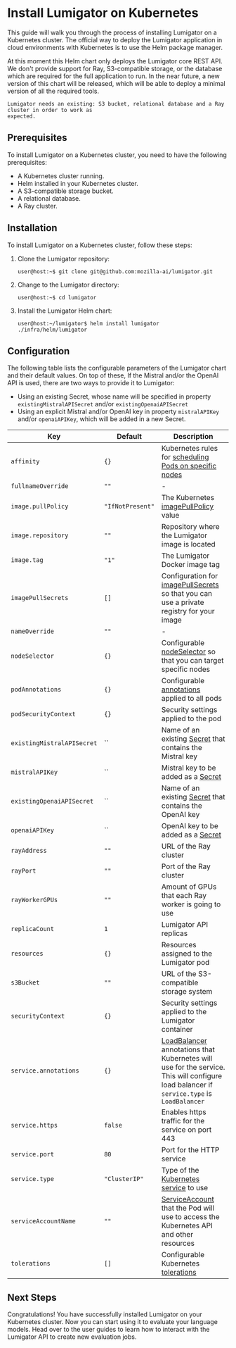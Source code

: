 # Install Lumigator on Kubernetes

This guide will walk you through the process of installing Lumigator on a Kubernetes cluster.
The official way to deploy the Lumigator application in cloud environments with Kubernetes is to use
the Helm package manager.

At this moment this Helm chart only deploys the Lumigator core REST API. We don't provide support
for Ray, S3-compatible storage, or the database which are required for the full application to run. In
the near future, a new version of this chart will be released, which will be able to deploy a
minimal version of all the required tools.

```{warning}
Lumigator needs an existing: S3 bucket, relational database and a Ray cluster in order to work as
expected.
```

## Prerequisites

To install Lumigator on a Kubernetes cluster, you need to have the following prerequisites:

- A Kubernetes cluster running.
- Helm installed in your Kubernetes cluster.
- A S3-compatible storage bucket.
- A relational database.
- A Ray cluster.

## Installation

To install Lumigator on a Kubernetes cluster, follow these steps:

1. Clone the Lumigator repository:

    ```console
    user@host:~$ git clone git@github.com:mozilla-ai/lumigator.git
    ```

1. Change to the Lumigator directory:

    ```console
    user@host:~$ cd lumigator
    ```

1. Install the Lumigator Helm chart:

    ```console
    user@host:~/lumigator$ helm install lumigator ./infra/helm/lumigator
    ```

## Configuration

The following table lists the configurable parameters of the Lumigator chart and their default
values. On top of these, If the Mistral and/or the OpenAI API is used, there are two ways to provide
it to Lumigator:

- Using an existing Secret, whose name will be specified in property `existingMistralAPISecret`
  and/or `existingOpenaiAPISecret`
- Using an explicit Mistral and/or OpenAI key in property `mistralAPIKey` and/or `openaiAPIKey`,
  which will be added in a new Secret.

| Key                        | Default          | Description                                                                                                                                                                                                               |
|----------------------------|------------------|---------------------------------------------------------------------------------------------------------------------------------------------------------------------------------------------------------------------------|
| `affinity`                 | `{}`             | Kubernetes rules for [scheduling Pods on specific nodes](https://kubernetes.io/docs/concepts/scheduling-eviction/assign-pod-node/#affinity-and-anti-affinity)                                                             |
| `fullnameOverride`         | `""`             | -                                                                                                                                                                                                                         |
| `image.pullPolicy`         | `"IfNotPresent"` | The Kubernetes [imagePullPolicy](https://kubernetes.io/docs/concepts/containers/images/#updating-images) value                                                                                                            |
| `image.repository`         | `""`             | Repository where the Lumigator image is located                                                                                                                                                                           |
| `image.tag`                | `"1"`            | The Lumigator Docker image tag                                                                                                                                                                                            |
| `imagePullSecrets`         | `[]`             | Configuration for [imagePullSecrets](https://kubernetes.io/docs/tasks/configure-pod-container/pull-image-private-registry/#create-a-pod-that-uses-your-secret) so that you can use a private registry for your image      |
| `nameOverride`             | `""`             | -                                                                                                                                                                                                                         |
| `nodeSelector`             | `{}`             | Configurable [nodeSelector](https://kubernetes.io/docs/concepts/scheduling-eviction/assign-pod-node/#nodeselector) so that you can target specific nodes                                                                  |
| `podAnnotations`           | `{}`             | Configurable [annotations](https://kubernetes.io/docs/concepts/overview/working-with-objects/annotations/) applied to all pods                                                                                            |
| `podSecurityContext`       | `{}`             | Security settings applied to the pod                                                                                                                                                                                      |
| `existingMistralAPISecret` | ``               | Name of an existing [Secret](https://kubernetes.io/docs/concepts/configuration/secret/) that contains the Mistral key                                                                                                     |
| `mistralAPIKey`            | ``               | Mistral key to be added as a [Secret](https://kubernetes.io/docs/concepts/configuration/secret/)                                                                                                                          |
| `existingOpenaiAPISecret`  | ``               | Name of an existing [Secret](https://kubernetes.io/docs/concepts/configuration/secret/) that contains the OpenAI key                                                                                                      |
| `openaiAPIKey`             | ``               | OpenAI key to be added as a [Secret](https://kubernetes.io/docs/concepts/configuration/secret/)                                                                                                                           |
| `rayAddress`               | `""`             | URL of the Ray cluster                                                                                                                                                                                                    |
| `rayPort`                  | `""`             | Port of the Ray cluster                                                                                                                                                                                                   |
| `rayWorkerGPUs`            | `""`             | Amount of GPUs that each Ray worker is going to use                                                                                                                                                                       |
| `replicaCount`             | `1`              | Lumigator API replicas                                                                                                                                                                                                    |
| `resources`                | `{}`             | Resources assigned to the Lumigator pod                                                                                                                                                                                   |
| `s3Bucket`                 | `""`             | URL of the S3-compatible storage system                                                                                                                                                                                   |
| `securityContext`          | `{}`             | Security settings applied to the Lumigator container                                                                                                                                                                      |
| `service.annotations`      | `{}`             | [LoadBalancer](https://kubernetes.io/docs/concepts/services-networking/service/#loadbalancer) annotations that Kubernetes will use for the service. This will configure load balancer if `service.type` is `LoadBalancer` |
| `service.https`            | `false`          | Enables https traffic for the service on port 443                                                                                                                                                                         |
| `service.port`             | `80`             | Port for the HTTP service                                                                                                                                                                                                 |
| `service.type`             | `"ClusterIP"`    | Type of the [Kubernetes service](https://kubernetes.io/docs/concepts/services-networking/service/#publishing-services-service-types) to use                                                                               |
| `serviceAccountName`       | `""`             | [ServiceAccount](https://kubernetes.io/docs/concepts/security/service-accounts/) that the Pod will use to access the Kubernetes API and other resources                                                                   |
| `tolerations`              | `[]`             | Configurable Kubernetes [tolerations](https://kubernetes.io/docs/concepts/scheduling-eviction/taint-and-toleration/)                                                                                                      |

## Next Steps

Congratulations! You have successfully installed Lumigator on your Kubernetes cluster. Now you can
start using it to evaluate your language models. Head over to the user guides to learn how to
interact with the Lumigator API to create new evaluation jobs.
